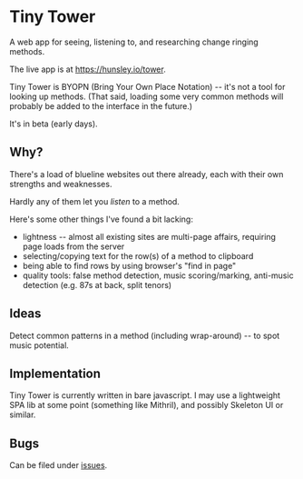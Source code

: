 # Tiny Tower

A web app for seeing, listening to, and researching change ringing methods.

The live app is at https://hunsley.io/tower.

Tiny Tower is BYOPN (Bring Your Own Place Notation) -- it's not a tool for looking up methods. (That said, loading some very common methods will probably be added to the interface in the future.)

It's in beta (early days).

## Why?

There's a load of blueline websites out there already, each with their own strengths and weaknesses.

Hardly any of them let you *listen* to a method.

Here's some other things I've found a bit lacking:

* lightness -- almost all existing sites are multi-page affairs, requiring page loads from the server
* selecting/copying text for the row(s) of a method to clipboard
* being able to find rows by using browser's "find in page"
* quality tools: false method detection, music scoring/marking, anti-music detection (e.g. 87s at back, split tenors)

## Ideas

Detect common patterns in a method (including wrap-around) -- to spot music potential.

## Implementation

Tiny Tower is currently written in bare javascript. I may use a lightweight SPA lib at some point (something like Mithril), and possibly Skeleton UI or similar.

## Bugs

Can be filed under [issues](../../issues).

